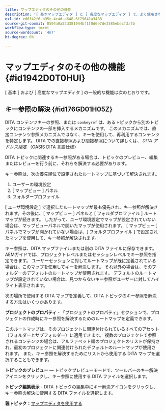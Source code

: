```yaml
---
title: マップエディタのその他の機能
description: '[ 基本マップエディタ ] と [ 高度なマップエディタ ] で、よく使用される機能をいくつか見つけます。 マップエディタでキー参照を解決する方法を説明します。'
exl-id: ed6f42f6-b95e-4c4d-a648-6f29641a3488
source-git-commit: 8504a0a52d381044bf1f0d6e7de3585ebecf3a7b
workflow-type: tm+mt
source-wordcount: '467'
ht-degree: 0%

---
```


# マップエディタのその他の機能 {#id1942D0T0HUI}

[ 基本 ] および [ 高度なマップエディタ ] の一般的な機能は次のとおりです。

## キー参照の解決 {#id176GD01H05Z}

DITA コンテンツキーの参照、または `conkeyref` は、あるトピックから別のトピックにコンテンツの一部を挿入するメカニズムです。 このメカニズムでは、直接コンテンツ参照メカニズムではなく、キーを使用して、再利用するコンテンツを特定します。 DITA での直接参照および間接参照について詳しくは、 *DITA アドレス指定* （OASIS DITA 言語仕様）

DITA トピックに関連するキー参照がある場合は、トピックのプレビュー、編集またはレビューを行う前に、それらを解決する必要があります。

キー参照は、次の優先順位で設定されたルートマップに基づいて解決されます。

1. ユーザーの環境設定
1. [ マップビュー ] パネル
1. フォルダープロファイル

[ ユーザ環境設定 ] で選択したルートマップが最も優先され、キー参照が解決されます。その後に、[ マップビュー ] パネルと [ フォルダプロファイル ] ルートマップが続きます。 したがって、ユーザ環境設定でマップが設定されていない場合は、マップビューパネルで開いたマップが使用されます。 [ マップビュー ] パネルでマップが開かれていない場合は、[ フォルダプロファイル ] で設定されたマップを使用して、キー参照が解決されます。

キー参照は、DITA マップファイルまたは別の DITA ファイルに保存できます。 AEMガイドでは、プロジェクトレベルまたはセッションレベルでキー参照を指定できます。 ユーザーセッションに対してルートマップが既に定義されている場合は、このマップを使用してキーを解決します。 それ以外の場合は、そのフォルダーのデフォルトのルートマップが使用されます。 デフォルトのルートマップが設定されていない場合は、見つからないキー参照がユーザーに対してハイライト表示されます。

次の場所で使用する DITA マップを定義して、DITA トピックのキー参照を解決する方法はいくつかあります。

**プロジェクトのプロパティ** - 「プロジェクトのプロパティ」セクションで、プロジェクトの作成時にキー参照を解決するためのルートマップを定義できます。

このルートマップは、そのプロジェクトに関連付けられているすべてのアセット（フォルダーとサブフォルダー）に適用できます。 複数のプロジェクトで参照されるコンテンツの場合は、アルファベット順のプロジェクトのリストが保持され、最初のプロジェクトに関連付けられたデフォルトのルートマップが使用されます。 また、キー参照を解決するためにリストから使用する DITA マップを選択することもできます。

**トピックのプレビュー**  — トピックプレビューモードで、ツールバーのキー解決アイコンをクリックし、キー参照に使用する DITA ファイルを選択します。

**トピック編集表示** - DITA トピックの編集中にキー解決アイコンをクリックし、キー参照の解決に使用する DITA ファイルを選択します。

**親トピック：**[&#x200B;マップエディタを使用する](map-editor.md)
